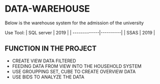 # DATA-WAREHOUSE
Below is the warehouse system for the admission of the university

Use Tool:
|  SQL server  |  2019    |
| -------------|----------|
|   SSAS       |   2019   |

## FUNCTION IN THE PROJECT
- CREATE VIEW DATA FILTERED
- FEEDING DATA FROM VIEW INTO THE HOUSEHOLD SYSTEM
- USE GROUPPING SET, CUBE TO CREATE OVERVIEW DATA
- USE BIDS TO ANALYZE THE DATA

